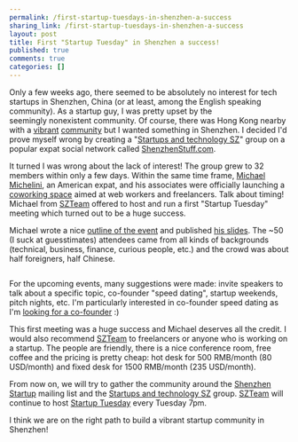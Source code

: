 ```yaml
---
permalink: /first-startup-tuesdays-in-shenzhen-a-success
sharing_link: /first-startup-tuesdays-in-shenzhen-a-success
layout: post
title: First "Startup Tuesday" in Shenzhen a success!
published: true
comments: true
categories: []
---
```

<p>Only a few weeks ago, there seemed to be absolutely no interest for tech startups in Shenzhen, China (or at least, among the English speaking community). As a startup guy, I was pretty upset by the seemingly&nbsp;nonexistent&nbsp;community. Of course, there was Hong Kong nearby with a <a href="http://www.hksua.com.hk/">vibrant</a> <a href="http://boot.hk">community</a> but I wanted something in Shenzhen.&nbsp;I decided I'd prove myself wrong by creating a "<a href="http://www.shenzhenstuff.com/group/startups">Startups and technology SZ</a>" group on a popular expat social network called <a href="http://ShenzhenStuff.com">ShenzhenStuff.com</a>.&nbsp;</p>
<p>It turned I was wrong about the lack of interest! The group grew to 32 members within only a few days. Within the same time frame, <a href="http://blog.michaelmichelini.com/">Michael Michelini</a>, an American expat, and his associates were officially launching a <a href="http://www.szteam.com">coworking space</a> aimed at web workers and freelancers. Talk about timing! Michael from&nbsp;<a href="http://www.szteam.com">SZTeam</a>&nbsp;offered to host and run a first "Startup Tuesday" meeting which turned out to be a huge success.</p>
<p>Michael wrote a nice <a href="http://szteam.com/387">outline of the event</a>&nbsp;and published <a href="http://szteam.com/wp-content/uploads/2011/08/Shenzhen-Team-Startups-Tuesday.pdf">his slides</a>. The ~50 (I suck at guesstimates) attendees came from all kinds of backgrounds (technical, business, finance, curious people, etc.) and the crowd was about half foreigners, half Chinese.&nbsp;</p>
<p />
<div><img src="http://blog.michaelmichelini.com/wp-content/uploads/2011/08/hugely-successful-shenzhen-startup-meeting-tuesday.jpg" alt="" /></div>
<p />
<div>For the upcoming events, many suggestions were made: invite speakers to talk about a specific topic, co-founder "speed dating", startup weekends, pitch nights, etc. I'm particularly interested in co-founder speed dating as I'm <a href="mailto:olalonde@gmail.com">looking for a co-founder</a> :)</div>
<p />
<div>This first meeting was a huge success and Michael deserves all the credit. I would also&nbsp;recommend <a href="http://www.szteam.com">SZTeam</a> to freelancers or anyone who is working on a startup. The people are friendly, there is a nice conference room, free coffee and the pricing is pretty cheap: hot desk for 500 RMB/month (80 USD/month) and fixed desk for 1500 RMB/month (235 USD/month).</div>
<p />
<div>
<div>From now on, we will try to gather the community around the <a href="http://groups.google.com/group/shenzhen-startup/subscribe">Shenzhen Startup</a> mailing list and the <a href="http://www.shenzhenstuff.com/group/startups">Startups and technology SZ</a> group. <a href="http://www.szteam.com">SZTeam</a> will continue to host <a href="http://szteam.com/location">Startup Tuesday</a>&nbsp;every Tuesday 7pm.</div>
</div>
<p />
<div>I think we are on the right path to build a vibrant startup community in Shenzhen!</div>
